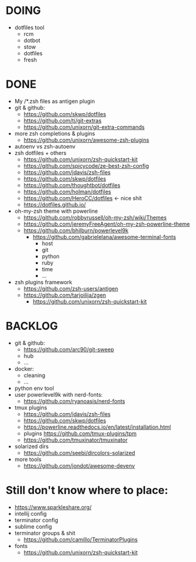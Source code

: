 # DOING
* dotfiles tool
  - rcm
  - dotbot
  - stow
  - dotfiles
  - fresh

# DONE
* My /*.zsh files as antigen plugin
* git & github:
  - https://github.com/skwp/dotfiles
  - https://github.com/tj/git-extras
  - https://github.com/unixorn/git-extra-commands
* more zsh completions & plugins
  - https://github.com/unixorn/awesome-zsh-plugins
* autoenv vs zsh-autoenv
* zsh dotfiles + others
  - https://github.com/unixorn/zsh-quickstart-kit
  - https://github.com/spicycode/ze-best-zsh-config
  - https://github.com/jdavis/zsh-files
  - https://github.com/skwp/dotfiles
  - https://github.com/thoughtbot/dotfiles
  - https://github.com/holman/dotfiles
  - https://github.com/HeroCC/dotfiles <- nice shit
  - https://dotfiles.github.io/
* oh-my-zsh theme with powerline
  - https://github.com/robbyrussell/oh-my-zsh/wiki/Themes
  - https://github.com/jeremyFreeAgent/oh-my-zsh-powerline-theme
  - https://github.com/bhilburn/powerlevel9k
    - https://github.com/gabrielelana/awesome-terminal-fonts
      - host
      - git
      - python
      - ruby
      - time
      - ...
* zsh plugins framework
  - https://github.com/zsh-users/antigen
  - https://github.com/tarjoilija/zgen
    - https://github.com/unixorn/zsh-quickstart-kit

# BACKLOG
* git & github:
  - https://github.com/arc90/git-sweep
  - hub
  - ...
* docker:
  - cleaning
  - ...
* python env tool
* user powerlevel9k with nerd-fonts:
  - https://github.com/ryanoasis/nerd-fonts
* tmux plugins
    - https://github.com/jdavis/zsh-files
    - https://github.com/skwp/dotfiles
    - https://powerline.readthedocs.io/en/latest/installation.html
    - plugins https://github.com/tmux-plugins/tpm
    - https://github.com/tmuxinator/tmuxinator
* solarized dirs
  - https://github.com/seebi/dircolors-solarized
* more tools
  - https://github.com/jondot/awesome-devenv

# Still don't know where to place:
* https://www.sparkleshare.org/
* intellij config
* terminator config
* sublime config
* terminator groups & shit
  - https://github.com/camillo/TerminatorPlugins
* fonts
  - https://github.com/unixorn/zsh-quickstart-kit